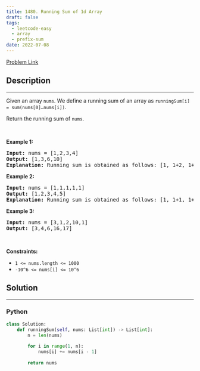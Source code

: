 ```yaml
---
title: 1480. Running Sum of 1d Array
draft: false
tags: 
  - leetcode-easy
  - array
  - prefix-sum
date: 2022-07-08
---
```


[Problem Link](https://leetcode.com/problems/running-sum-of-1d-array/)

## Description

---
<p>Given an array <code>nums</code>. We define a running sum of an array as&nbsp;<code>runningSum[i] = sum(nums[0]&hellip;nums[i])</code>.</p>

<p>Return the running sum of <code>nums</code>.</p>

<p>&nbsp;</p>
<p><strong class="example">Example 1:</strong></p>

<pre>
<strong>Input:</strong> nums = [1,2,3,4]
<strong>Output:</strong> [1,3,6,10]
<strong>Explanation:</strong> Running sum is obtained as follows: [1, 1+2, 1+2+3, 1+2+3+4].</pre>

<p><strong class="example">Example 2:</strong></p>

<pre>
<strong>Input:</strong> nums = [1,1,1,1,1]
<strong>Output:</strong> [1,2,3,4,5]
<strong>Explanation:</strong> Running sum is obtained as follows: [1, 1+1, 1+1+1, 1+1+1+1, 1+1+1+1+1].</pre>

<p><strong class="example">Example 3:</strong></p>

<pre>
<strong>Input:</strong> nums = [3,1,2,10,1]
<strong>Output:</strong> [3,4,6,16,17]
</pre>

<p>&nbsp;</p>
<p><strong>Constraints:</strong></p>

<ul>
	<li><code>1 &lt;= nums.length &lt;= 1000</code></li>
	<li><code>-10^6&nbsp;&lt;= nums[i] &lt;=&nbsp;10^6</code></li>
</ul>


## Solution

---
### Python
``` py title='running-sum-of-1d-array'
class Solution:
    def runningSum(self, nums: List[int]) -> List[int]:
        n = len(nums)
        
        for i in range(1, n):
            nums[i] += nums[i - 1]
        
        return nums
```

